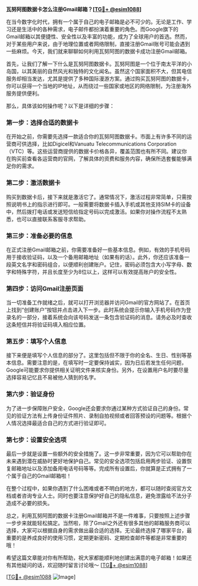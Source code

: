 **瓦努阿图数据卡怎么注册Gmail邮箱？[[TG💪+ @esim1088](https://t.me/s/esim1088)]**

在当今数字化时代，拥有一个属于自己的电子邮箱是必不可少的。无论是工作、学习还是生活中的各种需求，电子邮件都扮演着重要的角色。而Google旗下的Gmail邮箱以其便捷性、安全性以及丰富的功能，成为了全球用户的首选。然而，对于某些用户来说，由于地理位置或者网络限制，直接注册Gmail账号可能会遇到一些麻烦。今天，我们就来聊聊如何利用瓦努阿图的数据卡成功注册Gmail邮箱。

首先，让我们了解一下什么是瓦努阿图数据卡。瓦努阿图是一个位于南太平洋的小岛国，以其美丽的自然风光和独特的文化闻名。虽然这个国家面积不大，但其电信服务却相当发达，尤其是提供了多种国际漫游方案。通过购买瓦努阿图的数据卡，你可以获得一个当地的IP地址，从而绕过一些国家或地区的网络限制，为注册海外服务提供便利。

那么，具体该如何操作呢？以下是详细的步骤：

### 第一步：选择合适的数据卡

在开始之前，你需要先选择一款适合你的瓦努阿图数据卡。市面上有许多不同的运营商可供选择，比如Digicel和Vanuatu Telecommunications Corporation（VTC）等。这些运营商提供的数据卡价格各异，覆盖范围也有所不同。建议你在购买前查看各运营商的官网，了解具体的资费和服务内容，确保所选套餐能够满足你的需求。

### 第二步：激活数据卡

购买到数据卡后，接下来就是激活它了。通常情况下，激活过程非常简单，只需按照说明书上的指示进行即可。一般需要将数据卡插入手机或其他支持SIM卡的设备中，然后拨打电话或发送短信给指定号码以完成激活。如果你对操作流程不太熟悉，也可以直接联系客服寻求帮助。

### 第三步：准备必要的信息

在正式注册Gmail邮箱之前，你需要准备好一些基本信息。例如，有效的手机号码用于接收验证码，以及一个备用邮箱地址（如果有的话）。此外，你还应该准备一段英文名字和密码组合，以便顺利创建账户。记住，密码必须包含大小写字母、数字和特殊字符，并且长度至少为8位以上，这样可以有效提高账户的安全性。

### 第四步：访问Gmail注册页面

当一切准备工作就绪之后，就可以打开浏览器并访问Gmail的官方网站了。在首页上找到“创建账户”按钮并点击进入下一步。此时系统会提示你输入手机号码作为登录名的一部分，接着系统会向该号码发送一条包含验证码的消息。请务必及时查收这条短信并将验证码填入相应位置。

### 第五步：填写个人信息

接下来便是填写个人信息的部分了。这里包括但不限于你的全名、生日、性别等基本信息。需要注意的是，在填写时一定要保持诚实，因为日后若发生任何问题，Google可能要求你提供相关证明文件来核实身份。另外，在设置用户名时要尽量选择容易记忆且不易被他人猜到的名字。

### 第六步：验证身份

为了进一步保障账户安全，Google还会要求你通过某种方式验证自己的身份。常见的验证方法有上传身份证件照片、录制自拍视频或者回答预设的问题等。根据个人情况选择最适合自己的方式进行验证即可。

### 第七步：设置安全选项

最后一步就是设置一些额外的安全措施了。这一步非常重要，因为它可以帮助你在未来遇到潜在威胁时更好地保护自己。常见的安全选项包括启用两步验证、设置恢复邮箱地址以及添加备用电话号码等等。完成所有设置后，你就算是正式拥有了一个属于自己的Gmail邮箱啦！

在整个过程中，如果你遇到了什么困难或者不明白的地方，都可以随时查阅官方文档或者咨询专业人士。同时也要注意保护好自己的隐私信息，避免泄露给不法分子造成不必要的损失。

总之，利用瓦努阿图的数据卡注册Gmail邮箱并不是一件难事，只要按照上述步骤一步步来就能轻松搞定。当然啦，除了Gmail之外还有很多其他的邮箱服务商可以选择，大家可以根据自身的需求做出最合适的选择。无论最终选择了哪家平台，最重要的是养成良好的使用习惯，定期更新密码、定期检查邮件等都是非常重要的哦！

希望这篇文章能对你有所帮助，祝大家都能顺利地创建出满意的电子邮箱！如果还有其他疑问的话，欢迎随时留言讨论哦～ [[TG💪+ @esim1088](https://t.me/s/esim1088)] 

[[TG💪+ @esim1088](https://t.me/s/esim1088) ![Image](https://i.postimg.cc/4NQfJmqS/Snipaste-2025-05-13-00-14-12.png)]